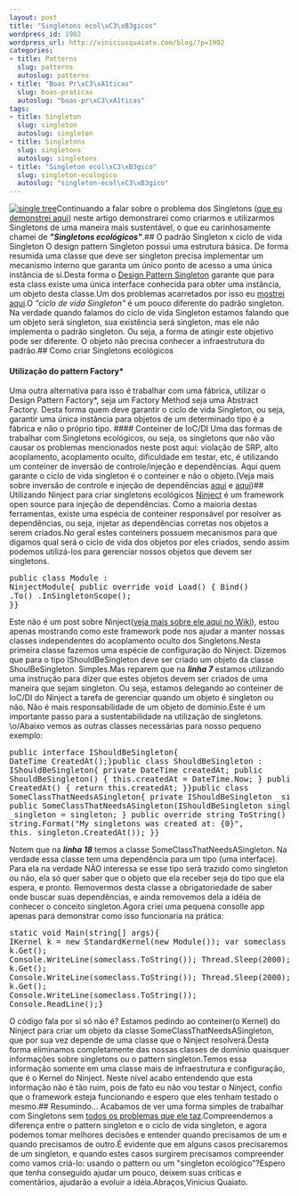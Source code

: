 ```yaml
--- 
layout: post
title: "Singletons ecol\xC3\xB3gicos"
wordpress_id: 1902
wordpress_url: http://viniciusquaiato.com/blog/?p=1902
categories: 
- title: Patterns
  slug: patterns
  autoslug: patterns
- title: "Boas Pr\xC3\xA1ticas"
  slug: boas-praticas
  autoslug: "boas-pr\xC3\xA1ticas"
tags: 
- title: Singleton
  slug: singleton
  autoslug: singleton
- title: Singletons
  slug: singletons
  autoslug: singletons
- title: "Singleton ecol\xC3\xB3gico"
  slug: singleton-ecologico
  autoslug: "singleton-ecol\xC3\xB3gico"
---
```

[![](http://viniciusquaiato.com/blog/wp-content/uploads/2010/10/single-tree-150x150.jpg "single tree")](http://viniciusquaiato.com/blog/wp-content/uploads/2010/10/single-tree.jpg)Continuando a falar sobre o problema dos Singletons ([que eu demonstrei aqui](http://viniciusquaiato.com/blog/singletons-sao-um-problema-veja/)) neste artigo demonstrarei como criarmos e utilizarmos Singletons de uma maneira mais sustentável, o que eu carinhosamente chamei de _**"Singletons ecológicos"**_.## O padrão Singleton x ciclo de vida Singleton
O design pattern Singleton possui uma estrutura básica. De forma resumida uma classe que deve ser singleton precisa implementar um mecanismo interno que garanta um único ponto de acesso a uma única instância de si.Desta forma o [Design Pattern Singleton](http://pt.wikipedia.org/wiki/Singleton) garante que para esta class existe uma única interface conhecida para obter uma instância, um objeto desta classe.Um dos problemas acarretados por isso eu [mostrei aqui](http://viniciusquaiato.com/blog/singletons-sao-um-problema-veja/).O _"ciclo de vida Singleton"_ é um pouco diferente do padrão singleton. Na verdade quando falamos do ciclo de vida Singleton estamos falando que um objeto será singleton, sua existência será singleton, mas ele não implementa o padrão singleton. Ou seja, a forma de atingir este objetivo pode ser diferente. O objeto não precisa conhecer a infraestrutura do padrão.## Como criar Singletons ecológicos
#### Utilização do pattern Factory*
Uma outra alternativa para isso é trabalhar com uma fábrica, utilizar o Design Pattern Factory*, seja um Factory Method seja uma Abstract Factory. Desta forma quem deve garantir o ciclo de vida Singleton, ou seja, garantir uma única instância para objetos de um determinado tipo é a fábrica e não o próprio tipo. #### Conteiner de IoC/DI
Uma das formas de trabalhar com Singletons ecológicos, ou seja, os singletons que não vão causar os problemas mencionados neste post aqui: violação de SRP, alto acoplamento, acoplamento oculto, dificuldade em testar, etc, é utilizando um conteiner de inversão de controle/injeção e dependências. Aqui quem garante o ciclo de vida singleton é o conteiner e não o objeto.(Veja mais sobre inversão de controle e injeção de dependências [aqui](http://viniciusquaiato.com/blog/injecao-de-dependencia/) e [aqui](http://viniciusquaiato.com/blog/injecao-de-dependencia-com-ms-unity/))## Utilizando Ninject para criar singletons ecológicos
[Ninject](http://ninject.org/) é um framework open source para injeção de dependências. Como a maioria destas ferramentas, existe uma espécia de conteiner responsável por resolver as dependências, ou seja, injetar as dependências corretas nos objetos a serem criados.No geral estes conteiners possuem mecanismos para que digamos qual será o ciclo de vida dos objetos por eles criados, sendo assim podemos utilizá-los para gerenciar nossos objetos que devem ser singletons.<pre lang="csharp" line="1">public class Module : NinjectModule{    public override void Load()    {        Bind<ishouldbesingleton>()            .To<shouldbesingleton>()            .InSingletonScope();    }}</shouldbesingleton></ishouldbesingleton></pre>Este não é um post sobre Ninject([veja mais sobre ele aqui no Wiki](http://github.com/ninject/ninject/wiki/_pages)), estou apenas mostrando como este framework pode nos ajudar a manter nossas classes independentes do acoplamento oculto dos Singletons.Nesta primeira classe fazemos uma espécie de configuração do Ninject. Dizemos que para o tipo IShouldBeSingleton deve ser criado um objeto da classe ShoulBeSingleton. Simples.Mas reparem que na **_linha 7_** estamos utilizando uma instrução para dizer que estes objetos devem ser criados de uma maneira que sejam singleton. Ou seja, estamos delegando ao conteiner de IoC/DI do Ninject a tarefa de gerenciar quando um objeto é singleton ou não. Não é mais responsabilidade de um objeto de domínio.Este é um importante passo para a sustentabilidade na utilização de singletons. \o/Abaixo vemos as outras classes necessárias para nosso pequeno exemplo:<pre lang="csharp" line="1">public interface IShouldBeSingleton{    DateTime CreatedAt();}public class ShouldBeSingleton : IShouldBeSingleton{    private DateTime createdAt;    public ShouldBeSingleton()    {        this.createdAt = DateTime.Now;    }    public DateTime CreatedAt()    {        return this.createdAt;    }}public class SomeClassThatNeedsASingleton{    private IShouldBeSingleton _singleton;    public SomeClassThatNeedsASingleton(IShouldBeSingleton singleton)    {        _singleton = singleton;    }    public override string ToString()    {        return string.Format("My singletons was created at: {0}", this._singleton.CreatedAt());    }}</pre>Notem que na **_linha 18_** temos a classe SomeClassThatNeedsASingleton. Na verdade essa classe tem uma dependência para um tipo (uma interface). Para ela na verdade NÃO interessa se esse tipo será trazido como singleton ou não, ela só quer saber que o objeto que ela receber seja do tipo que ela espera, e pronto. Removermos desta classe a obrigatoriedade de saber onde buscar suas dependências, e ainda removemos dela a idéia de conhecer o conceito singleton.Agora criei uma pequena consolle app apenas para demonstrar como isso funcionaria na prática:<pre lang="csharp" line="1">static void Main(string[] args){    IKernel k = new StandardKernel(new Module());    var someclass = k.Get<someclassthatneedsasingleton>();    Console.WriteLine(someclass.ToString());    Thread.Sleep(2000);    someclass = k.Get<someclassthatneedsasingleton>();    Console.WriteLine(someclass.ToString());    Thread.Sleep(2000);    someclass = k.Get<someclassthatneedsasingleton>();    Console.WriteLine(someclass.ToString());    Console.ReadLine();}</someclassthatneedsasingleton></someclassthatneedsasingleton></someclassthatneedsasingleton></pre>O código fala por si só não é? Estamos pedindo ao conteiner(o Kernel) do Ninject para criar um objeto da classe SomeClassThatNeedsASingleton, que por sua vez depende de uma classe que o Ninject resolverá.Desta forma eliminamos completamente das nossas classes de domínio quaisquer informações sobre singletons ou o pattern singleton.Temos essa informação somente em uma classe mais de infraestrutura e configuração, que é o Kernel do Ninject. Neste nível acabo entendendo que esta informação não é tão ruim, pois de fato eu não vou testar o Ninject, confio que o framework esteja funcionando e espero que eles tenham testado o mesmo.## Resumindo...
Acabamos de ver uma forma simples de trabalhar com Singletons sem [todos os problemas que ele taz](http://viniciusquaiato.com/blog/singletons-sao-um-problema-veja/).Compreendemos a diferença entre o pattern singleton e o ciclo de vida singleton, e agora podemos tomar melhores decisões e entender quando precisamos de um e quando precisamos de outro.É evidente que em alguns casos precisaremos de um singleton, e quando estes casos surgirem precisamos compreender como vamos criá-lo: usando o pattern ou um "singleton ecológico"?Espero que tenha conseguido ajudar um pouco, deixem suas críticas e comentários, ajudarão a evoluir a idéia.Abraços,Vinicius Quaiato.
